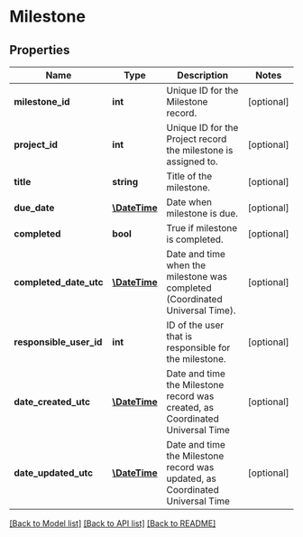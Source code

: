 # Milestone

## Properties
Name | Type | Description | Notes
------------ | ------------- | ------------- | -------------
**milestone_id** | **int** | Unique ID for the Milestone record. | [optional] 
**project_id** | **int** | Unique ID for the Project record the milestone is assigned to. | [optional] 
**title** | **string** | Title of the milestone. | [optional] 
**due_date** | [**\DateTime**](\DateTime.md) | Date when milestone is due. | [optional] 
**completed** | **bool** | True if milestone is completed. | [optional] 
**completed_date_utc** | [**\DateTime**](\DateTime.md) | Date and time when the milestone was completed (Coordinated Universal Time). | [optional] 
**responsible_user_id** | **int** | ID of the user that is responsible for the milestone. | [optional] 
**date_created_utc** | [**\DateTime**](\DateTime.md) | Date and time the Milestone record was created, as Coordinated Universal Time | [optional] 
**date_updated_utc** | [**\DateTime**](\DateTime.md) | Date and time the Milestone record was updated, as Coordinated Universal Time | [optional] 

[[Back to Model list]](../README.md#documentation-for-models) [[Back to API list]](../README.md#documentation-for-api-endpoints) [[Back to README]](../README.md)


